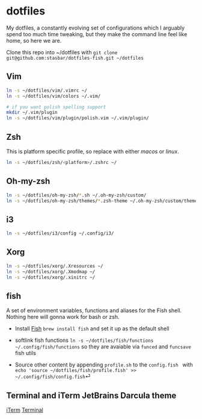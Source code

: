 # dotfiles

My dotfiles, a constantly evolving set of configurations which I arguably spend too much time tweaking, but they make the command line feel like home, so here we are.

Clone this repo into ~/dotfiles with `git clone git@github.com:stasbar/dotfiles-fish.git ~/dotfiles`

## Vim

```bash
ln -s ~/dotfiles/vim/.vimrc ~/
ln -s ~/dotfiles/vim/colors ~/.vim/

# if you want polish spelling support
mkdir ~/.vim/plugin
ln -s ~/dotfiles/vim/plugin/polish.vim ~/.vim/plugin/
```

## Zsh

This is platform specific profile, so replace <platform> with either *macos* or *linux*.
```bash
ln -s ~/dotfiles/zsh/<platform>/.zshrc ~/
```

## Oh-my-zsh

```bash
ln -s ~/dotfiles/oh-my-zsh/*.sh ~/.oh-my-zsh/custom/
ln -s ~/dotfiles/oh-my-zsh/themes/*.zsh-theme ~/.oh-my-zsh/custom/themes/
```

## i3

```bash
ln -s ~/dotfiles/i3/config ~/.config/i3/
```

## Xorg

```bash
ln -s ~/dotfiles/xorg/.Xresources ~/
ln -s ~/dotfiles/xorg/.Xmodmap ~/
ln -s ~/dotfiles/xorg/.xinitrc ~/
```


## fish

A set of environment variables, functions and aliases for the Fish shell. Nothing here will gonna work for bash or zsh.

- Install [Fish](https://fishshell.com/) `brew install fish` and set it up as the default shell

- softlink fish functions `ln -s ~/dotfiles/fish/functions ~/.config/fish/functions` so they are avaiable via `funced` and `funcsave` fish utils

- Source other content by appending `profile.sh` to the `config.fish ` with `echo 'source ~/dotfiles/fish/profile.fish' >> ~/.config/fish/config.fish`⏎ 

## Terminal and iTerm JetBrains Darcula theme

[iTerm](https://github.com/mbadolato/iTerm2-Color-Schemes/blob/master/schemes/JetBrains%20Darcula.itermcolors)
[Terminal](https://github.com/lysyi3m/macos-terminal-themes/blob/master/schemes/JetBrains%20Darcula.terminal)

